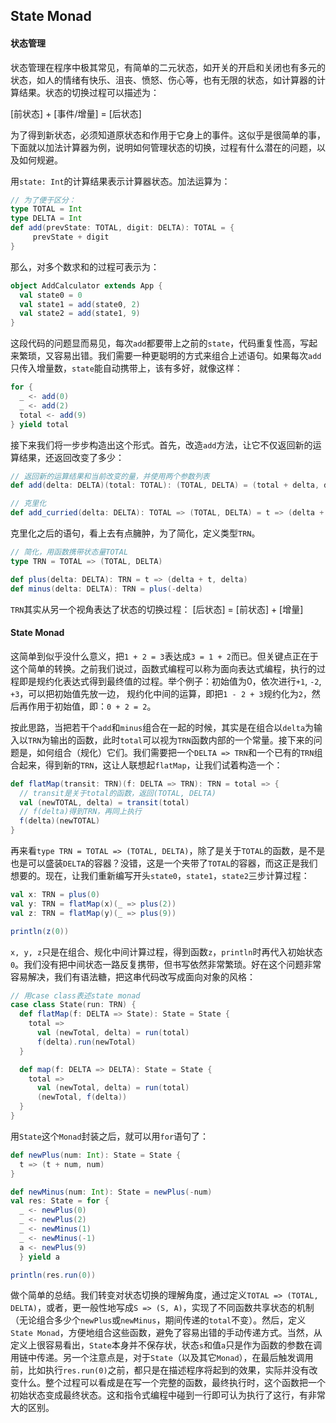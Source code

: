 ## State Monad

>

#### 状态管理

状态管理在程序中极其常见，有简单的二元状态，如开关的开启和关闭也有多元的状态，如人的情绪有快乐、沮丧、愤怒、伤心等，也有无限的状态，如计算器的计算结果。状态的切换过程可以描述为：

 \[前状态] + \[事件/增量] = \[后状态]

为了得到新状态，必须知道原状态和作用于它身上的事件。这似乎是很简单的事，下面就以加法计算器为例，说明如何管理状态的切换，过程有什么潜在的问题，以及如何规避。

用`state: Int`的计算结果表示计算器状态。加法运算为：
```scala
// 为了便于区分：
type TOTAL = Int
type DELTA = Int
def add(prevState: TOTAL, digit: DELTA): TOTAL = {
     prevState + digit
}
```
那么，对多个数求和的过程可表示为：
```scala
object AddCalculator extends App {
  val state0 = 0
  val state1 = add(state0, 2)
  val state2 = add(state1, 9)
}
```
这段代码的问题显而易见，每次`add`都要带上之前的`state`，代码重复性高，写起来繁琐，又容易出错。我们需要一种更聪明的方式来组合上述语句。如果每次`add`只传入增量数，`state`能自动携带上，该有多好，就像这样：
```scala
for {
  _ <- add(0)
  _ <- add(2)
  total <- add(9)
} yield total
```
接下来我们将一步步构造出这个形式。首先，改造`add`方法，让它不仅返回新的运算结果，还返回改变了多少：
```scala
// 返回新的运算结果和当前改变的量，并使用两个参数列表
def add(delta: DELTA)(total: TOTAL): (TOTAL, DELTA) = (total + delta, delta)

// 克里化
def add_curried(delta: DELTA): TOTAL => (TOTAL, DELTA) = t => (delta + t, delta)
```
克里化之后的语句，看上去有点臃肿，为了简化，定义类型`TRN`。
```scala
// 简化，用函数携带状态量TOTAL
type TRN = TOTAL => (TOTAL, DELTA)

def plus(delta: DELTA): TRN = t => (delta + t, delta)
def minus(delta: DELTA): TRN = plus(-delta)
```
`TRN`其实从另一个视角表达了状态的切换过程：
\[后状态] = \[前状态] + \[增量]


#### State Monad
这简单到似乎没什么意义，把`1 + 2 = 3`表达成`3 = 1 + 2`而已。但关键点正在于这个简单的转换。之前我们说过，函数式编程可以称为面向表达式编程，执行的过程即是规约化表达式得到最终值的过程。举个例子：初始值为0，依次进行`+1`, `-2`, `+3`，可以把初始值先放一边， 规约化中间的运算，即把`1 - 2 + 3`规约化为`2`，然后再作用于初始值，即：`0 + 2 = 2`。

按此思路，当把若干个`add`和`minus`组合在一起的时候，其实是在组合以`delta`为输入以`TRN`为输出的函数，此时`total`可以视为`TRN`函数内部的一个常量。接下来的问题是，如何组合（规化）它们。我们需要把一个`DELTA => TRN`和一个已有的`TRN`组合起来，得到新的`TRN`，这让人联想起`flatMap`，让我们试着构造一个：
```scala
def flatMap(transit: TRN)(f: DELTA => TRN): TRN = total => {
  // transit是关于total的函数，返回(TOTAL, DELTA)
  val (newTOTAL, delta) = transit(total)
  // f(delta)得到TRN，再同上执行
  f(delta)(newTOTAL)
}
```
再来看`type TRN = TOTAL => (TOTAL, DELTA)`，除了是关于`TOTAL`的函数，是不是也是可以盛装`DELTA`的容器？没错，这是一个夹带了`TOTAL`的容器，而这正是我们想要的。现在，让我们重新编写开头`state0`，`state1`，`state2`三步计算过程：
```scala
val x: TRN = plus(0)
val y: TRN = flatMap(x)(_ => plus(2))
val z: TRN = flatMap(y)(_ => plus(9))

println(z(0))
```
`x, y, z`只是在组合、规化中间计算过程，得到函数`z`，`println`时再代入初始状态`0`。我们没有把中间状态一路反复携带，但书写依然非常繁琐。好在这个问题非常容易解决，我们有语法糖，把这串代码改写成面向对象的风格：
```scala
// 用case class表述state monad
case class State(run: TRN) {
  def flatMap(f: DELTA => State): State = State {
    total =>
      val (newTotal, delta) = run(total)
      f(delta).run(newTotal)
  }

  def map(f: DELTA => DELTA): State = State {
    total =>
      val (newTotal, delta) = run(total)
      (newTotal, f(delta))
  }
}
```
用`State`这个`Monad`封装之后，就可以用`for`语句了：
```scala
def newPlus(num: Int): State = State {
  t => (t + num, num)
}

def newMinus(num: Int): State = newPlus(-num)
val res: State = for {
  _ <- newPlus(0)
  _ <- newPlus(2)
  _ <- newMinus(1)
  _ <- newMinus(-1)
  a <- newPlus(9)
  } yield a

println(res.run(0))
```
做个简单的总结。我们转变对状态切换的理解角度，通过定义`TOTAL => (TOTAL, DELTA)`，或者，更一般性地写成`S => (S, A)`，实现了不同函数共享状态的机制（无论组合多少个`newPlus`或`newMinus`，期间传递的`total`不变）。然后，定义`State Monad`，方便地组合这些函数，避免了容易出错的手动传递方式。当然，从定义上很容易看出，`State`本身并不保存状，状态`s`和值`a`只是作为函数的参数在调用链中传递。另一个注意点是，对于`State`（以及其它`Monad`），在最后触发调用前，比如执行`res.run(0)`之前，都只是在描述程序将起到的效果，实际并没有改变什么。整个过程可以看成是在写一个完整的函数，最终执行时，这个函数把一个初始状态变成最终状态。这和指令式编程中碰到一行即可认为执行了这行，有非常大的区别。

